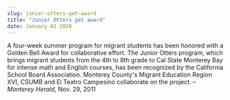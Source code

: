 ```yaml
---
slug: junior-otters-get-award
title: "Junior Otters get award"
date: January 01 2020
---
```


<p>A four-week summer program for migrant students has been honored with a Golden Bell Award for collaborative effort. The Junior Otters program, which brings migrant students from the 4th to 8th grade to Cal State Monterey Bay for intense math and English courses, has been recognized by the California School Board Association. Monterey County's Migrant Education Region XVI, CSUMB and El Teatro Campesino collaborate on the project. – <em>Monterey Herald</em>, Nov. 29, 2011
</p>

